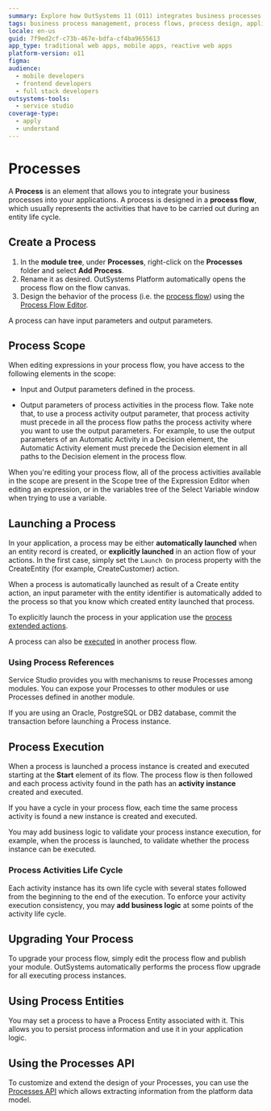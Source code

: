 ```yaml
---
summary: Explore how OutSystems 11 (O11) integrates business processes into applications through process flows and various editing and execution tools.
tags: business process management, process flows, process design, application development, workflow automation
locale: en-us
guid: 7f9ed2cf-c73b-467e-bdfa-cf4ba9655613
app_type: traditional web apps, mobile apps, reactive web apps
platform-version: o11
figma:
audience:
  - mobile developers
  - frontend developers
  - full stack developers
outsystems-tools:
  - service studio
coverage-type:
  - apply
  - understand
---
```


# Processes

A **Process** is an element that allows you to integrate your business processes into your applications. A process is designed in a **process flow**, which usually represents the activities that have to be carried out during an entity life cycle.

## Create a Process

1. In the **module tree**, under **Processes**, right-click on the **Processes** folder and select **Add Process**.
2. Rename it as desired. OutSystems Platform automatically opens the process flow on the flow canvas.
3. Design the behavior of the process (i.e. the [process flow](<process-flow/intro.md>)) using the [Process Flow Editor](<process-flow/process-flow-editor.md>).

A process can have input parameters and output parameters.

## Process Scope

When editing expressions in your process flow, you have access to the following elements in the scope:

* Input and Output parameters defined in the process.

* Output parameters of process activities in the process flow. Take note that, to use a process activity output parameter, that process activity must precede in all the process flow paths the process activity where you want to use the output parameters.  For example, to use the output parameters of an Automatic Activity in a Decision element, the Automatic Activity element must precede the Decision element in all paths to the Decision element in the process flow.

When you're editing your process flow, all of the process activities available in the scope are present in the Scope tree of the Expression Editor when editing an expression, or in the variables tree of the Select Variable window when trying to use a variable.


## Launching a Process

In your application, a process may be either **automatically launched** when an entity record is created, or **explicitly launched** in an action flow of your actions. In the first case, simply set the `Launch On` process property with the CreateEntity (for example, CreateCustomer) action.

When a process is automatically launched as result of a Create entity action, an input parameter with the entity identifier is automatically added to the process so that you know which created entity launched that process.

To explicitly launch the process in your application use the [process extended actions](actions-extended/intro.md).

A process can also be [executed](<../../ref/lang/auto/class-execute-process.md>) in another process flow. 

### Using Process References

Service Studio provides you with mechanisms to reuse Processes among modules. You can expose your Processes to other modules or use Processes defined in another module.

If you are using an Oracle, PostgreSQL or DB2 database, commit the transaction before launching a Process instance.


## Process Execution

When a process is launched a process instance is created and executed starting at the **Start** element of its flow. The process flow is then followed and each process activity found in the path has an **activity instance** created and executed.

If you have a cycle in your process flow, each time the same process activity is found a new instance is created and executed.

You may add business logic to validate your process instance execution, for example, when the process is launched, to validate whether the process instance can be executed.

### Process Activities Life Cycle

Each activity instance has its own life cycle with several states followed from the beginning to the end of the execution. To enforce your activity execution consistency, you may **add business logic** at some points of the activity life cycle.


## Upgrading Your Process

To upgrade your process flow, simply edit the process flow and publish your module. OutSystems automatically performs the process flow upgrade for all executing process instances.


## Using Process Entities

You may set a process to have a Process Entity associated with it. This allows you to persist process information and use it in your application logic.


## Using the Processes API

To customize and extend the design of your Processes, you can use the [Processes API](../../ref/apis/processes-api.md) which allows extracting information from the platform data model.
